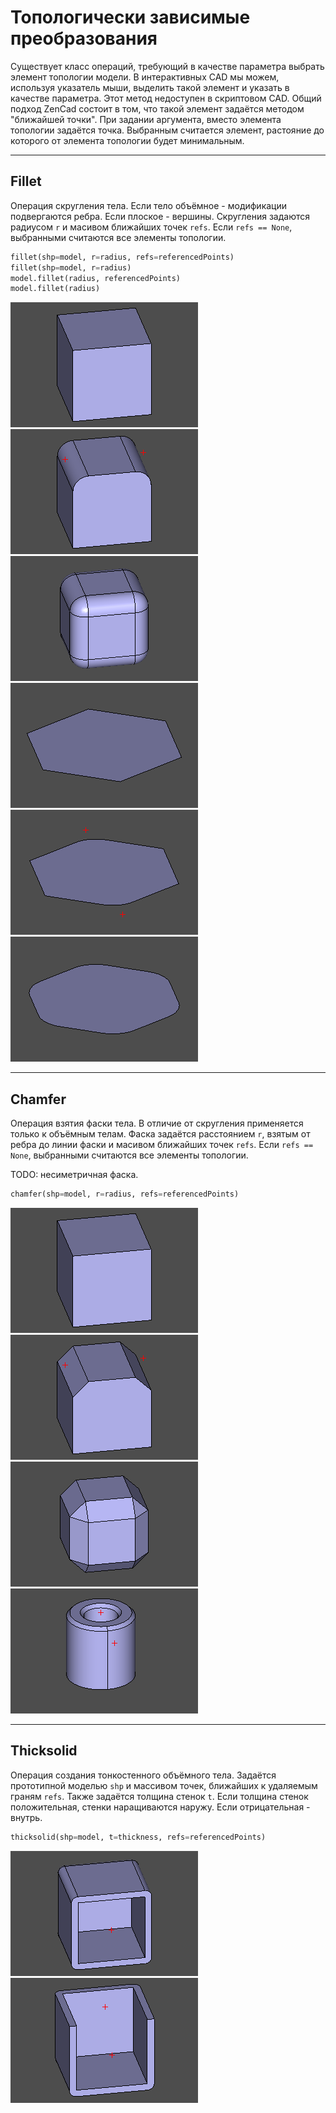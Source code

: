# Топологически зависимые преобразования

Существует класс операций, требующий в качестве параметра выбрать элемент топологии модели. В интерактивных CAD мы можем, используя указатель мыши, выделить такой элемент и указать в качестве параметра. Этот метод недоступен в скриптовом CAD. Общий подход ZenCad состоит в том, что такой элемент задаётся методом "ближайшей точки". При задании аргумента, вместо элемента топологии задаётся точка. Выбранным считается элемент, растояние до которого от элемента топологии будет минимальным. 

---
## Fillet
Операция скругления тела. 
Если тело объёмное - модификации подвергаются ребра. Если плоское - вершины.
Скругления задаются радиусом `r` и масивом ближайших точек `refs`. Если `refs == None`, выбранными считаются все элементы топологии. 

```python
fillet(shp=model, r=radius, refs=referencedPoints)
fillet(shp=model, r=radius)
model.fillet(radius, referencedPoints)
model.fillet(radius)
```
![](../images/generic/fillet0.png)
![](../images/generic/fillet1.png)  
![](../images/generic/fillet2.png)
![](../images/generic/fillet3.png)  
![](../images/generic/fillet4.png)
![](../images/generic/fillet5.png)  

---
## Chamfer
Операция взятия фаски тела. В отличие от скругления применяется только к объёмным телам.
Фаска задаётся расстоянием `r`, взятым от ребра до линии фаски и масивом ближайших точек `refs`. Если `refs == None`, выбранными считаются все элементы топологии. 

TODO: несиметричная фаска. 

```python
chamfer(shp=model, r=radius, refs=referencedPoints)
```
![](../images/generic/chamfer0.png)
![](../images/generic/chamfer1.png)  
![](../images/generic/chamfer2.png)
![](../images/generic/chamfer3.png)  



---
## Thicksolid
Операция создания тонкостенного объёмного тела.
Задаётся прототипной моделью `shp` и массивом точек, ближайших к удаляемым граням `refs`.
Также задаётся толщина стенок `t`. Если толщина стенок положительная, стенки наращиваются наружу. Если отрицательная - внутрь.

```python
thicksolid(shp=model, t=thickness, refs=referencedPoints)
```

![](../images/generic/thicksolid0.png)
![](../images/generic/thicksolid1.png)  
